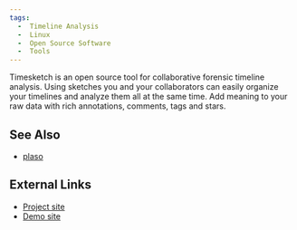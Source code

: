 ```yaml
---
tags:
  -  Timeline Analysis
  -  Linux
  -  Open Source Software
  -  Tools
---
```

Timesketch is an open source tool for collaborative forensic timeline
analysis. Using sketches you and your collaborators can easily organize
your timelines and analyze them all at the same time. Add meaning to
your raw data with rich annotations, comments, tags and stars.

## See Also

- [plaso](plaso.md)

## External Links

- [Project site](http://www.timesketch.org/)
- [Demo site](http://www.timesketch.org/demo)